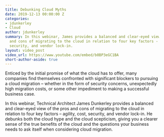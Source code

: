 ```yaml
---
title: Debunking Cloud Myths
date: 2019-12-13 00:00:00 Z
categories:
- jdunkerley
- Cloud
author: jdunkerley
summary: In this webinar, James provides a balanced and clear-eyed view of the pros
  and cons of migrating to the cloud in relation to four key factors - agility, cost,
  security, and vendor lock-in.
layout: video_post
video_url: https://www.youtube.com/embed/b0BP3eGC1BA
short-author-aside: true
---
```


Enticed by the initial promise of what the cloud has to offer, many companies find themselves confronted with significant blockers to pursuing a cloud migration – whether in the form of security concerns, unexpectedly high migration costs, or some other impediment to making a successful business case.

In this webinar, Technical Architect James Dunkerley provides a balanced and clear-eyed view of the pros and cons of migrating to the cloud in relation to four key factors – agility, cost, security, and vendor lock-in. He debunks both the cloud hype and the cloud scepticism, giving you a clearer sense of the true benefits of the cloud and the questions your business needs to ask itself when considering cloud migration.
